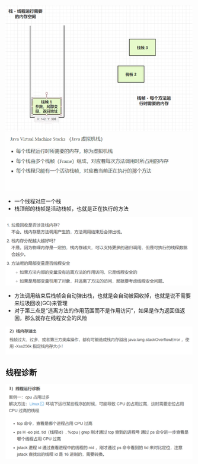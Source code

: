![](assets/02虚拟机栈/file-20250417224604426.png)![](assets/02虚拟机栈/file-20250417224728455.png)
* 一个线程对应一个栈
* 栈顶部的栈帧是活动栈帧，也就是正在执行的方法

![](assets/02虚拟机栈/file-20250417225105740.png)
*  方法调用结束后栈帧会自动弹出栈，也就是会自动被回收掉，也就是说不需要来垃圾回收(GC)来管理
* 对于第三点是“逃离方法的作用范围而不是作用访问”，如果是作为返回值返回，那么就存在线程安全的风险

![](assets/02虚拟机栈/file-20250418195416205.png)


## 线程诊断
![](assets/02虚拟机栈/file-20250418200809428.png)